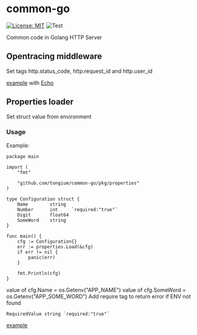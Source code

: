 # common-go

[![License: MIT](https://img.shields.io/badge/License-MIT-yellow.svg)](https://opensource.org/licenses/MIT)
![Test](https://github.com/tongium/common-go/actions/workflows/test.yml/badge.svg)

Common code in Golang HTTP Server

## Opentracing middleware

Set tags http.status_code, http.request_id and http.user_id

[example](example/jeager/main.go) with [Echo](https://echo.labstack.com/)

## Properties loader

Set struct value from environment

### Usage

Example:

```
package main

import (
	"fmt"

	"github.com/tongium/common-go/pkg/properties"
)

type Configuration struct {
	Name        string
	Number      int     `required:"true"`
	Digit       float64
    SomeWord    string
}

func main() {
	cfg := Configuration{}
	err := properties.Load(&cfg)
	if err != nil {
		panic(err)
	}

	fmt.Println(cfg)
}
```

value of cfg.Name = os.Getenv("APP_NAME")
value of cfg.SomeWord = os.Getenv("APP_SOME_WORD")
Add require tag to return error if ENV not found

```golang
RequiredValue string `required:"true"`
```

[example](example/properties/main.go)